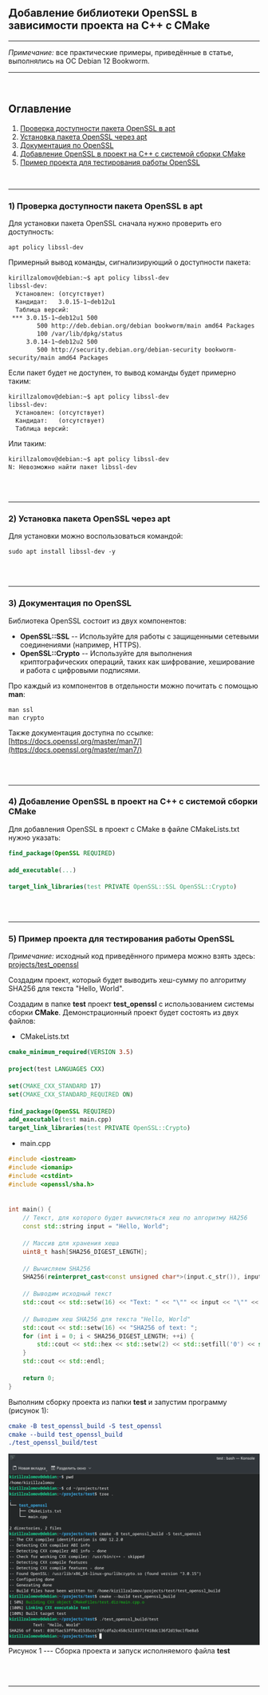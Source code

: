 ## Добавление библиотеки OpenSSL в зависимости проекта на C++ с CMake  

---

_Примечание:_ все практические примеры, приведённые в статье, выполнялись на ОС Debian 12 Bookworm.  

---

<br>  

## Оглавление

1. [Проверка доступности пакета OpenSSL в apt](#сhapter_1)
2. [Установка пакета OpenSSL через apt](#сhapter_2)
3. [Документация по OpenSSL](#сhapter_3)
4. [Добавление OpenSSL в проект на C++ с системой сборки CMake](#сhapter_4)
5. [Пример проекта для тестирования работы OpenSSL](#сhapter_5)
<br>  

---

<a name="сhapter_1"></a> 
### 1) Проверка доступности пакета OpenSSL в apt

Для установки пакета OpenSSL сначала нужно проверить его доступность:

```console
apt policy libssl-dev
```

Примерный вывод команды, сигнализирующий о доступности пакета:

```console
kirillzalomov@debian:~$ apt policy libssl-dev
libssl-dev:
  Установлен: (отсутствует)
  Кандидат:   3.0.15-1~deb12u1
  Таблица версий:
 *** 3.0.15-1~deb12u1 500
        500 http://deb.debian.org/debian bookworm/main amd64 Packages
        100 /var/lib/dpkg/status
     3.0.14-1~deb12u2 500
        500 http://security.debian.org/debian-security bookworm-security/main amd64 Packages

```

Если пакет будет не доступен, то вывод команды будет примерно таким:

```console
kirillzalomov@debian:~$ apt policy libssl-dev
libssl-dev:
  Установлен: (отсутствует)
  Кандидат:   (отсутствует)
  Таблица версий:
```

Или таким:

```console
kirillzalomov@debian:~$ apt policy libssl-dev
N: Невозможно найти пакет libssl-dev
```

<br>  
<br>  

---

<a name="сhapter_2"></a>
### 2) Установка пакета OpenSSL через apt  

Для установки можно воспользоваться командой:

```console
sudo apt install libssl-dev -y
```

<br>  
<br>  

---

<a name="сhapter_3"></a>
### 3) Документация по OpenSSL  

Библиотека OpenSSL состоит из двух компонентов:  
* __OpenSSL::SSL__ -- Используйте для работы с защищенными сетевыми соединениями (например, HTTPS).  
* __OpenSSL::Crypto__ -- Используйте для выполнения криптографических операций, таких как шифрование, хеширование и работа с цифровыми подписями.  

Про каждый из компонентов в отдельности можно почитать с помощью __man__:

```console
man ssl
man crypto
```

Также документация доступна по ссылке: [https://docs.openssl.org/master/man7/](https://docs.openssl.org/master/man7/)

<br>  
<br>  

---

<a name="сhapter_4"></a>
### 4) Добавление OpenSSL в проект на C++ с системой сборки CMake  

Для добавления OpenSSL в проект с CMake в файле CMakeLists.txt нужно указать:  

```cmake
find_package(OpenSSL REQUIRED)

add_executable(...)

target_link_libraries(test PRIVATE OpenSSL::SSL OpenSSL::Crypto)
```

<br>  
<br>  

---

<a name="сhapter_5"></a>
### 5) Пример проекта для тестирования работы OpenSSL  

_Примечание:_ исходный код приведённого примера можно взять здесь: [projects/test_openssl](projects/test_openssl)

Создадим проект, который будет выводить хеш-сумму по алгоритму SHA256 для текста "Hello, World".  

Создадим в папке __test__ проект __test_openssl__ c использованием системы сборки __CMake__. Демонстрационный проект будет состоять из двух файлов:  

* CMakeLists.txt

```cmake
cmake_minimum_required(VERSION 3.5)

project(test LANGUAGES CXX)

set(CMAKE_CXX_STANDARD 17)
set(CMAKE_CXX_STANDARD_REQUIRED ON)

find_package(OpenSSL REQUIRED)
add_executable(test main.cpp)
target_link_libraries(test PRIVATE OpenSSL::Crypto)
```

* main.cpp

```cpp
#include <iostream>
#include <iomanip>
#include <cstdint>
#include <openssl/sha.h>


int main() {
    // Текст, для которого будет вычисляться хеш по алгоритму HA256
    const std::string input = "Hello, World";

    // Массив для хранения хеша
    uint8_t hash[SHA256_DIGEST_LENGTH];

    // Вычисляем SHA256
    SHA256(reinterpret_cast<const unsigned char*>(input.c_str()), input.size(), hash);

    // Выводим исходный текст
    std::cout << std::setw(16) << "Text: " << "\"" << input << "\"" << std::endl;

    // Выводим хеш SHA256 для текста "Hello, World"
    std::cout << std::setw(16) << "SHA256 of text: ";
    for (int i = 0; i < SHA256_DIGEST_LENGTH; ++i) {
        std::cout << std::hex << std::setw(2) << std::setfill('0') << static_cast<int>(hash[i]);
    }
    std::cout << std::endl;

    return 0;
}
```

Выполним сборку проекта из папки __test__ и запустим программу (рисунок 1):

```cmake
cmake -B test_openssl_build -S test_openssl
cmake --build test_openssl_build
./test_openssl_build/test
```

![Сборка проекта и запуск исполняемого файла __test__](images/1.png)
Рисунок 1 --- Сборка проекта и запуск исполняемого файла __test__  

<br>  
<br>  

---
